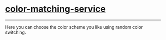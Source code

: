 # [color-matching-service](https://shevmellow.github.io/color-matching-service/#aa1ac9-08df38-94d7a3-ddf64c-67c0c4)

***

Here you can choose the color scheme you like using random color switching.
